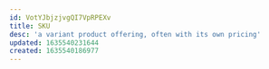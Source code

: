 ```yaml
---
id: VotYJbjzjvgQI7VpRPEXv
title: SKU
desc: 'a variant product offering, often with its own pricing'
updated: 1635540231644
created: 1635540186977
---
```




